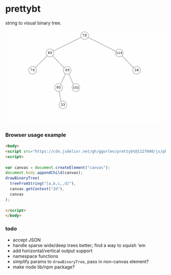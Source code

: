 # prettybt

string to visual binary tree.

![binary trees](assets/trees.gif)

### Browser usage example

```html
<body>
<script src="https://cdn.jsdelivr.net/gh/ggorlen/prettybt@112f040/js/pbt.js"></script>
<script>

var canvas = document.createElement("canvas");
document.body.appendChild(canvas);
drawBinaryTree(
  treeFromString("[a,b,c,,d]"), 
  canvas.getContext("2d"), 
  canvas
);

</script>
</body>
```

### todo

- accept JSON
- handle sparse wide/deep trees better; find a way to squish 'em
- add horizontal/vertical output support
- namespace functions
- simplify params to `drawBinaryTree`, pass in non-canvas element?
- make node lib/npm package?
